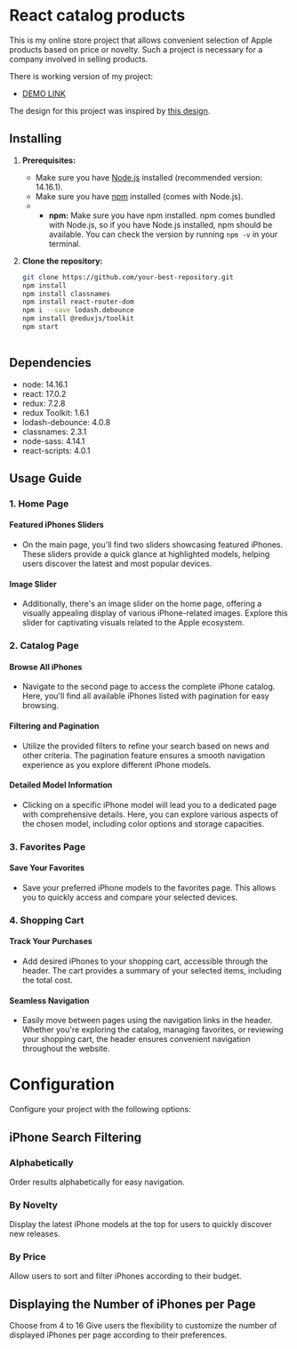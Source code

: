 # React catalog products

This is my online store project that allows convenient selection of Apple products based on price or novelty. Such a project is necessary for a company involved in selling products.

There is working version of my project:
- [DEMO LINK](https://rodionsav.github.io/react_catalog-phone/)

The design for this project was inspired by [this design](https://www.figma.com/file/uEetgWenSRxk9jgiym6Yzp/Phone-catalog-redesign?node-id=1%3A2&mode=dev).
## Installing

1. **Prerequisites:**
   - Make sure you have [Node.js](https://nodejs.org/) installed (recommended version: 14.16.1).
   - Make sure you have [npm](https://www.npmjs.com/) installed (comes with Node.js).
   - - **npm:** Make sure you have npm installed. npm comes bundled with Node.js, so if you have Node.js installed, npm should be available. You can check the version by running `npm -v` in your terminal.

2. **Clone the repository:**
   ```bash
   git clone https://github.com/your-best-repository.git
   npm install
   npm install classnames
   npm install react-router-dom
   npm i --save lodash.debounce
   npm install @reduxjs/toolkit
   npm start
  
## Dependencies
* node: 14.16.1
* react: 17.0.2
* redux: 7.2.8
* redux Toolkit: 1.6.1
* lodash-debounce: 4.0.8
* classnames: 2.3.1
* node-sass: 4.14.1
* react-scripts: 4.0.1

## Usage Guide

### 1. Home Page

#### Featured iPhones Sliders
- On the main page, you'll find two sliders showcasing featured iPhones. These sliders provide a quick glance at highlighted models, helping users discover the latest and most popular devices.

#### Image Slider
- Additionally, there's an image slider on the home page, offering a visually appealing display of various iPhone-related images. Explore this slider for captivating visuals related to the Apple ecosystem.

### 2. Catalog Page

#### Browse All iPhones
- Navigate to the second page to access the complete iPhone catalog. Here, you'll find all available iPhones listed with pagination for easy browsing.

#### Filtering and Pagination
- Utilize the provided filters to refine your search based on news and other criteria. The pagination feature ensures a smooth navigation experience as you explore different iPhone models.

#### Detailed Model Information
- Clicking on a specific iPhone model will lead you to a dedicated page with comprehensive details. Here, you can explore various aspects of the chosen model, including color options and storage capacities.

### 3. Favorites Page

#### Save Your Favorites
- Save your preferred iPhone models to the favorites page. This allows you to quickly access and compare your selected devices.

### 4. Shopping Cart

#### Track Your Purchases
- Add desired iPhones to your shopping cart, accessible through the header. The cart provides a summary of your selected items, including the total cost.

#### Seamless Navigation
- Easily move between pages using the navigation links in the header. Whether you're exploring the catalog, managing favorites, or reviewing your shopping cart, the header ensures convenient navigation throughout the website.

# Configuration

Configure your project with the following options:

## iPhone Search Filtering

### Alphabetically
Order results alphabetically for easy navigation.

### By Novelty
Display the latest iPhone models at the top for users to quickly discover new releases.

### By Price
Allow users to sort and filter iPhones according to their budget.

## Displaying the Number of iPhones per Page

Choose from 4 to 16
Give users the flexibility to customize the number of displayed iPhones per page according to their preferences.

